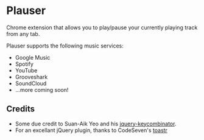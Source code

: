 Plauser
=======

Chrome extension that allows you to play/pause your currently playing track from any tab.

Plauser supports the following music services:
- Google Music
- Spotify
- YouTube
- Grooveshark
- SoundCloud
- ...more coming soon!

Credits
-------
- Some due credit to Suan-Aik Yeo and his [jquery-keycombinator][keycombinator].
- For an excellant jQuery plugin, thanks to CodeSeven's [toastr][toastr]
 

[keycombinator]: https://github.com/suan/jquery-keycombinator
[toastr]: https://github.com/CodeSeven/toastr
